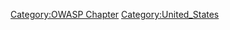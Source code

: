 [Category:OWASP Chapter](Category:OWASP_Chapter "wikilink")
[Category:United_States](Category:United_States "wikilink")